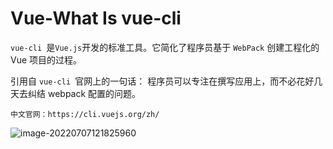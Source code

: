 # Vue-What Is vue-cli 

`vue-cli `是` Vue.js `开发的标准工具。它简化了程序员基于 `WebPack` 创建工程化的 Vue 项目的过程。 

引用自 `vue-cli `官网上的一句话： 程序员可以专注在撰写应用上，而不必花好几天去纠结 webpack 配置的问题。

```properties
中文官网：https://cli.vuejs.org/zh/
```

![image-20220707121825960](C:/Users/wangnaixing/AppData/Roaming/Typora/typora-user-images/image-20220707121825960.png)